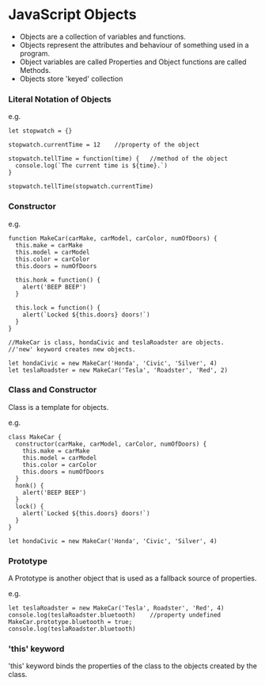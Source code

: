 # JavaScript Objects

- Objects are a collection of variables and functions.
- Objects represent the attributes and behaviour of something used in a program.
- Object variables are called Properties and Object functions are called Methods.
- Objects store 'keyed' collection 

### Literal Notation of Objects
e.g.

```
let stopwatch = {} 

stopwatch.currentTime = 12    //property of the object

stopwatch.tellTime = function(time) {   //method of the object
  console.log(`The current time is ${time}.`)
}

stopwatch.tellTime(stopwatch.currentTime)

```

### Constructor
e.g.

```
function MakeCar(carMake, carModel, carColor, numOfDoors) {
  this.make = carMake
  this.model = carModel
  this.color = carColor
  this.doors = numOfDoors
  
  this.honk = function() {
    alert('BEEP BEEP')
  }
  
  this.lock = function() {
    alert(`Locked ${this.doors} doors!`)
  }
}

//MakeCar is class, hondaCivic and teslaRoadster are objects.
//'new' keyword creates new objects.

let hondaCivic = new MakeCar('Honda', 'Civic', 'Silver', 4)
let teslaRoadster = new MakeCar('Tesla', 'Roadster', 'Red', 2)
```

### Class and Constructor
Class is a template for objects.

e.g.

```
class MakeCar {
  constructor(carMake, carModel, carColor, numOfDoors) {
    this.make = carMake
    this.model = carModel
    this.color = carColor
    this.doors = numOfDoors
  }
  honk() {
    alert('BEEP BEEP')
  }
  lock() {
    alert(`Locked ${this.doors} doors!`)
  }
}

let hondaCivic = new MakeCar('Honda', 'Civic', 'Silver', 4)
```

### Prototype
A Prototype is another object that is used as a fallback source of properties.

e.g.
```
let teslaRoadster = new MakeCar('Tesla', Roadster', 'Red', 4)
console.log(teslaRoadster.bluetooth)    //property undefined
MakeCar.prototype.bluetooth = true;
console.log(teslaRoadster.bluetooth)
```

### 'this' keyword
'this' keyword binds the properties of the class to the objects created by the class.

